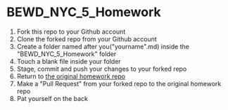 BEWD\_NYC\_5_Homework
===================

1. Fork this repo to your Github account
2. Clone the forked repo from your Github account
2. Create a folder named after you("yourname".md) inside the "BEWD\_NYC\_5_Homework" folder
3. Touch a blank file inside your folder
4. Stage, commit and push your changes to your forked repo
5. Return to [the original homework repo](https://github.com/ga-students/BEWD_NYC_5_Homework)
6. Make a "Pull Request" from your forked repo to the original homework repo
7. Pat yourself on the back
